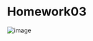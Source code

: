 # Homework03
![image](https://user-images.githubusercontent.com/82753689/225274808-7d9b6645-db6e-42b5-bd7d-aaad4297fc72.png)
